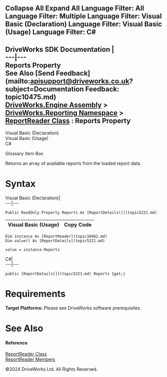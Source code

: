        

 Collapse All Expand All  Language Filter: All  Language Filter: Multiple  Language Filter: Visual Basic (Declaration) Language Filter: Visual Basic (Usage) Language Filter: C#  
---  
DriveWorks SDK Documentation  |   
---|---  
Reports Property   
See Also [Send Feedback](mailto:apisupport@driveworks.co.uk?subject=Documentation Feedback: topic10475.md)  
[DriveWorks.Engine Assembly](topic2156.md) > [DriveWorks.Reporting Namespace](topic10334.md) > [ReportReader Class](topic10462.md) : Reports Property  
---  
  
Visual Basic (Declaration)    
Visual Basic (Usage)    
C# 

Glossary Item Box

Returns an array of available reports from the loaded report data. 

# Syntax

Visual Basic (Declaration)|   
---|---  
      
    
    Public ReadOnly Property Reports As [ReportDetails()](topic5221.md)  
  
Visual Basic (Usage)| Copy Code  
---|---  
      
    
    Dim instance As [ReportReader](topic10462.md)
    Dim value() As [ReportDetails](topic5221.md)
     
    value = instance.Reports  
  
C#|   
---|---  
      
    
    public [ReportDetails[]](topic5221.md) Reports {get;}  
  
# Requirements

**Target Platforms:** Please see DriveWorks software prerequisites.

# See Also

#### Reference

[ReportReader Class](topic10462.md)   
[ReportReader Members](topic10463.md)

©2024 DriveWorks Ltd. All Rights Reserved.
